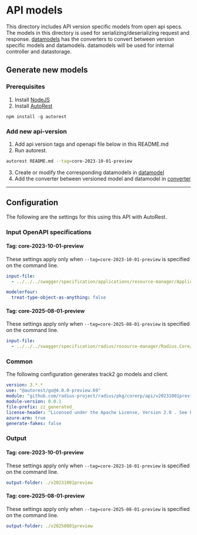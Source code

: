# API models

This directory includes API version specific models from open api specs. The models in this directory is used for serializing/deserializing request and response. [datamodels](../datamodel/) has the converters to convert between version specific models and datamodels. datamodels will be used for internal controller and datastorage.

## Generate new models
### Prerequisites
1. Install [NodeJS](https://nodejs.org/)
2. Install [AutoRest](http://aka.ms/autorest)
```
npm install -g autorest
```

### Add new api-version

1. Add api version tags and openapi file below in this README.md
2. Run autorest.
```bash
autorest README.md --tag=core-2023-10-01-preview
```
3. Create or modify the corresponding datamodels in [datamodel](../datamodel/)
4. Add the converter between versioned model and datamodel in [converter](../datamodel/converter/)

---

## Configuration

The following are the settings for this using this API with AutoRest.

### Input OpenAPI specifications

#### Tag: core-2023-10-01-preview

These settings apply only when `--tag=core-2023-10-01-preview` is specified on the command line.

```yaml $(tag) == 'core-2023-10-01-preview'
input-file:
  - ../../../swagger/specification/applications/resource-manager/Applications.Core/preview/2023-10-01-preview/openapi.json

modelerfour: 
  treat-type-object-as-anything: false
```

#### Tag: core-2025-08-01-preview

These settings apply only when `--tag=core-2025-08-01-preview` is specified on the command line.

```yaml $(tag) == 'core-2025-08-01-preview'
input-file:
  - ../../../swagger/specification/radius/resource-manager/Radius.Core/preview/2025-08-01-preview/openapi.json
```

### Common

The following configuration generates track2 go models and client.

```yaml $(tag) != ''
version: 3.*.*
use: "@autorest/go@4.0.0-preview.69"
module: "github.com/radius-project/radius/pkg/corerp/api/v20231001preview"
module-version: 0.0.1
file-prefix: zz_generated_
license-header: "Licensed under the Apache License, Version 2.0 . See LICENSE in the repository root for license information.\nCode generated by Microsoft (R) AutoRest Code Generator.\nChanges may cause incorrect behavior and will be lost if the code is regenerated."
azure-arm: true
generate-fakes: false
```

### Output

#### Tag: core-2023-10-01-preview

These settings apply only when `--tag=core-2023-10-01-preview` is specified on the command line.

```yaml $(tag) == 'core-2023-10-01-preview'
output-folder: ./v20231001preview
```

#### Tag: core-2025-08-01-preview

These settings apply only when `--tag=core-2025-08-01-preview` is specified on the command line.

```yaml $(tag) == 'core-2025-08-01-preview'
output-folder: ./v20250801preview
```

